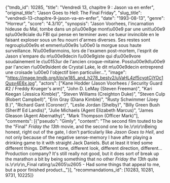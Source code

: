 {"tmdb_id": 10285, "title": "Vendredi 13, chapitre 9 : Jason va en enfer", "original_title": "Jason Goes to Hell: The Final Friday", "slug_title": "vendredi-13-chapitre-9-jason-va-en-enfer", "date": "1993-08-13", "genre": "Horreur", "score": "4.3/10", "synopsis": "Jason Voorhees, l'incarnation hideuse du Mal, tombe dans un pi\u00e8ge mont\u00e9 par une unit\u00e9 sp\u00e9ciale du FBI qui pense en terminer avec ce tueur invincible en le faisant exploser sous un feu nourri d'armes diverses. Ses restes sont regroup\u00e9s et emmen\u00e9s \u00e0 la morgue sous haute surveillance. N\u00e9anmoins, lors de l'examen post-mortem, l'esprit de Jason s'empare du m\u00e9decin l\u00e9giste qui d\u00e9vore soudainement le c\u0153ur de l'ancien croque-mitaine. Poss\u00e9d\u00e9 par l'ancien r\u00e9sident de Crystal Lake, le dit m\u00e9decin entreprend une croisade \u00e0 l'objectif bien particulier...", "image": "https://image.tmdb.org/t/p/w185_and_h278_bestv2/uVaHL4zf5cyotCjYOc1Qusv4E6x.jpg", "actors": ["Kane Hodder (Jason Voorhees / Security Guard #2 / Freddy Krueger's arm)", "John D. LeMay (Steven Freeman)", "Kari Keegan (Jessica Kimble)", "Steven Williams (Creighton Duke)", "Steven Culp (Robert Campbell)", "Erin Gray (Diana Kimble)", "Rusty Schwimmer (Joey B.)", "Richard Gant (Coroner)", "Leslie Jordan (Shelby)", "Billy Green Bush (Sheriff Ed Landis)", "Julie Michaels (Agent Elizabeth Marcus)", "James Gleason (Agent Abernathy)", "Mark Thompson (Officer Mark)"], "comments": [{"pseudo": "Gimly", "content": "The second film touted to be the \"Final\" _Friday the 13th_ movie, and the second one to lie.\r\n\r\nBeing honest, right out of the gate, I don't particularly like _Jason Goes to Hell_, and not only because of the negative sense-memory I have after playing a drinking game to it with straight Jack Daniels. But at least it tried some different things. Different tone, different look, different direction, different... Production company? It's still really not good, but it does sort of break up the marathon a bit by being something that no other _Friday the 13th_ quite is.\r\n\r\n_Final rating:\u2605\u2605 - Had some things that appeal to me, but a poor finished product._"}], "recommandations_id": [10283, 10281, 9731, 10225]}